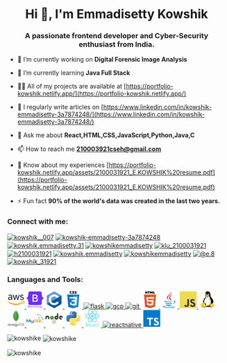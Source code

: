 <h1 align="center">Hi 👋, I'm Emmadisetty Kowshik</h1>
<h3 align="center">A passionate frontend developer and Cyber-Security enthusiast from India.</h3>



- 🔭 I’m currently working on **Digital Forensic Image Analysis**

- 🌱 I’m currently learning **Java Full Stack**

- 👨‍💻 All of my projects are available at [https://portfolio-kowshik.netlify.app/](https://portfolio-kowshik.netlify.app/)

- 📝 I regularly write articles on [https://www.linkedin.com/in/kowshik-emmadisetty-3a7874248/](https://www.linkedin.com/in/kowshik-emmadisetty-3a7874248/)

- 💬 Ask me about **React,HTML,CSS,JavaScript,Python,Java,C**

- 📫 How to reach me **210003921cseh@gmail.com**

- 📄 Know about my experiences [https://portfolio-kowshik.netlify.app/assets/2100031921_E.KOWSHIK%20resume.pdf](https://portfolio-kowshik.netlify.app/assets/2100031921_E.KOWSHIK%20resume.pdf)

- ⚡ Fun fact **90% of the world's data was created in the last two years.**

<h3 align="left">Connect with me:</h3>
<p align="left">
<a href="https://twitter.com/kowshik__007" target="blank"><img align="center" src="https://raw.githubusercontent.com/rahuldkjain/github-profile-readme-generator/master/src/images/icons/Social/twitter.svg" alt="kowshik__007" height="30" width="40" /></a>
<a href="https://linkedin.com/in/kowshik-emmadisetty-3a7874248" target="blank"><img align="center" src="https://raw.githubusercontent.com/rahuldkjain/github-profile-readme-generator/master/src/images/icons/Social/linked-in-alt.svg" alt="kowshik-emmadisetty-3a7874248" height="30" width="40" /></a>
<a href="https://fb.com/kowshik.emmadisetty.31" target="blank"><img align="center" src="https://raw.githubusercontent.com/rahuldkjain/github-profile-readme-generator/master/src/images/icons/Social/facebook.svg" alt="kowshik.emmadisetty.31" height="30" width="40" /></a>
<a href="https://instagram.com/kowshikemmadisetty" target="blank"><img align="center" src="https://raw.githubusercontent.com/rahuldkjain/github-profile-readme-generator/master/src/images/icons/Social/instagram.svg" alt="kowshikemmadisetty" height="30" width="40" /></a>
<a href="https://www.codechef.com/users/klu_2100031921" target="blank"><img align="center" src="https://cdn.jsdelivr.net/npm/simple-icons@3.1.0/icons/codechef.svg" alt="klu_2100031921" height="30" width="40" /></a>
<a href="https://www.hackerrank.com/h2100031921" target="blank"><img align="center" src="https://raw.githubusercontent.com/rahuldkjain/github-profile-readme-generator/master/src/images/icons/Social/hackerrank.svg" alt="h2100031921" height="30" width="40" /></a>
<a href="https://codeforces.com/profile/kowshik.emmadisetty" target="blank"><img align="center" src="https://raw.githubusercontent.com/rahuldkjain/github-profile-readme-generator/master/src/images/icons/Social/codeforces.svg" alt="kowshik.emmadisetty" height="30" width="40" /></a>
<a href="https://www.leetcode.com/kowshikemmadisetty" target="blank"><img align="center" src="https://raw.githubusercontent.com/rahuldkjain/github-profile-readme-generator/master/src/images/icons/Social/leet-code.svg" alt="kowshikemmadisetty" height="30" width="40" /></a>
<a href="https://www.hackerearth.com/@e.8" target="blank"><img align="center" src="https://raw.githubusercontent.com/rahuldkjain/github-profile-readme-generator/master/src/images/icons/Social/hackerearth.svg" alt="@e.8" height="30" width="40" /></a>
<a href="https://auth.geeksforgeeks.org/user/kowshik_31921" target="blank"><img align="center" src="https://raw.githubusercontent.com/rahuldkjain/github-profile-readme-generator/master/src/images/icons/Social/geeks-for-geeks.svg" alt="kowshik_31921" height="30" width="40" /></a>
</p>

<h3 align="left">Languages and Tools:</h3>
<p align="left"> <a href="https://aws.amazon.com" target="_blank" rel="noreferrer"> <img src="https://raw.githubusercontent.com/devicons/devicon/master/icons/amazonwebservices/amazonwebservices-original-wordmark.svg" alt="aws" width="40" height="40"/> </a> <a href="https://getbootstrap.com" target="_blank" rel="noreferrer"> <img src="https://raw.githubusercontent.com/devicons/devicon/master/icons/bootstrap/bootstrap-plain-wordmark.svg" alt="bootstrap" width="40" height="40"/> </a> <a href="https://www.cprogramming.com/" target="_blank" rel="noreferrer"> <img src="https://raw.githubusercontent.com/devicons/devicon/master/icons/c/c-original.svg" alt="c" width="40" height="40"/> </a> <a href="https://www.w3schools.com/css/" target="_blank" rel="noreferrer"> <img src="https://raw.githubusercontent.com/devicons/devicon/master/icons/css3/css3-original-wordmark.svg" alt="css3" width="40" height="40"/> </a> <a href="https://flask.palletsprojects.com/" target="_blank" rel="noreferrer"> <img src="https://www.vectorlogo.zone/logos/pocoo_flask/pocoo_flask-icon.svg" alt="flask" width="40" height="40"/> </a> <a href="https://cloud.google.com" target="_blank" rel="noreferrer"> <img src="https://www.vectorlogo.zone/logos/google_cloud/google_cloud-icon.svg" alt="gcp" width="40" height="40"/> </a> <a href="https://git-scm.com/" target="_blank" rel="noreferrer"> <img src="https://www.vectorlogo.zone/logos/git-scm/git-scm-icon.svg" alt="git" width="40" height="40"/> </a> <a href="https://www.w3.org/html/" target="_blank" rel="noreferrer"> <img src="https://raw.githubusercontent.com/devicons/devicon/master/icons/html5/html5-original-wordmark.svg" alt="html5" width="40" height="40"/> </a> <a href="https://www.java.com" target="_blank" rel="noreferrer"> <img src="https://raw.githubusercontent.com/devicons/devicon/master/icons/java/java-original.svg" alt="java" width="40" height="40"/> </a> <a href="https://developer.mozilla.org/en-US/docs/Web/JavaScript" target="_blank" rel="noreferrer"> <img src="https://raw.githubusercontent.com/devicons/devicon/master/icons/javascript/javascript-original.svg" alt="javascript" width="40" height="40"/> </a> <a href="https://www.linux.org/" target="_blank" rel="noreferrer"> <img src="https://raw.githubusercontent.com/devicons/devicon/master/icons/linux/linux-original.svg" alt="linux" width="40" height="40"/> </a> <a href="https://www.mongodb.com/" target="_blank" rel="noreferrer"> <img src="https://raw.githubusercontent.com/devicons/devicon/master/icons/mongodb/mongodb-original-wordmark.svg" alt="mongodb" width="40" height="40"/> </a> <a href="https://www.mysql.com/" target="_blank" rel="noreferrer"> <img src="https://raw.githubusercontent.com/devicons/devicon/master/icons/mysql/mysql-original-wordmark.svg" alt="mysql" width="40" height="40"/> </a> <a href="https://nodejs.org" target="_blank" rel="noreferrer"> <img src="https://raw.githubusercontent.com/devicons/devicon/master/icons/nodejs/nodejs-original-wordmark.svg" alt="nodejs" width="40" height="40"/> </a> <a href="https://www.python.org" target="_blank" rel="noreferrer"> <img src="https://raw.githubusercontent.com/devicons/devicon/master/icons/python/python-original.svg" alt="python" width="40" height="40"/> </a> <a href="https://reactjs.org/" target="_blank" rel="noreferrer"> <img src="https://raw.githubusercontent.com/devicons/devicon/master/icons/react/react-original-wordmark.svg" alt="react" width="40" height="40"/> </a> <a href="https://reactnative.dev/" target="_blank" rel="noreferrer"> <img src="https://reactnative.dev/img/header_logo.svg" alt="reactnative" width="40" height="40"/> </a> <a href="https://www.typescriptlang.org/" target="_blank" rel="noreferrer"> <img src="https://raw.githubusercontent.com/devicons/devicon/master/icons/typescript/typescript-original.svg" alt="typescript" width="40" height="40"/> </a> </p>

<p><img align="left" src="https://github-readme-stats.vercel.app/api/top-langs?username=kowshike&show_icons=true&locale=en&layout=compact" alt="kowshike" /></p>

<p>&nbsp;<img align="center" src="https://github-readme-stats.vercel.app/api?username=kowshike&show_icons=true&locale=en" alt="kowshike" /></p>

<p><img align="center" src="https://github-readme-streak-stats.herokuapp.com/?user=kowshike&" alt="kowshike" /></p>
